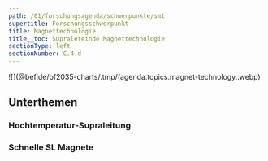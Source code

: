 ```yaml
---
path: /01/forschungsagenda/schwerpunkte/smt
supertitle: Forschungsschwerpunkt
title: Magnettechnologie
title__toc: Supraleteinde Magnettechnologie
sectionType: left
sectionNumber: C.4.d
---
```


<div class="spread--left spread-area--research-agenda-topic">

![](@befide/bf2035-charts/.tmp/(agenda.topics.magnet-technology..webp)

</div>

<div class="spread--left spread-area--intro">

<p class="md"><lorem add="10s"/></p>

</div>

<div class="spread--left spread-area--c-3">

## Unterthemen

### Hochtemperatur-Supraleitung

<p class="md"><lorem add="15s"/></p>

### Schnelle SL Magnete

<p class="md"><lorem add="15s"/></p>
